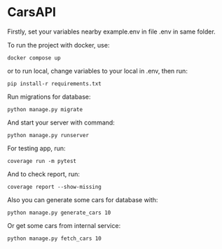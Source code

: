 # CarsAPI

Firstly, set your variables nearby example.env in file .env in same folder.

To run the project with docker, use:

`docker compose up`

or to run local, change variables to your local in .env, then run:

`pip install-r requirements.txt`

Run migrations for database:

`python manage.py migrate`

And start your server with command:

`python manage.py runserver`

For testing app, run:

`coverage run -m pytest`

And to check report, run:

`coverage report --show-missing`

Also you can generate some cars for database with:

`python manage.py generate_cars 10`

Or get some cars from internal service:

`python manage.py fetch_cars 10`